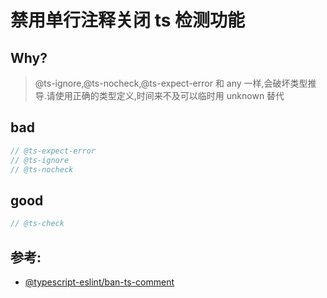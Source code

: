 # 禁用单行注释关闭 ts 检测功能

## Why?

> @ts-ignore,@ts-nocheck,@ts-expect-error 和 any 一样,会破坏类型推导.请使用正确的类型定义,时间来不及可以临时用 unknown 替代

## bad

```ts
// @ts-expect-error
// @ts-ignore
// @ts-nocheck
```

## good

```ts
// @ts-check
```

## 参考:

- [@typescript-eslint/ban-ts-comment](https://typescript-eslint.io/rules/ban-ts-comment)

